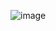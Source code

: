 ![image](https://user-images.githubusercontent.com/31981663/182622460-3d9ee6fa-e147-4edf-bfa2-0b58a7834ca5.png)
